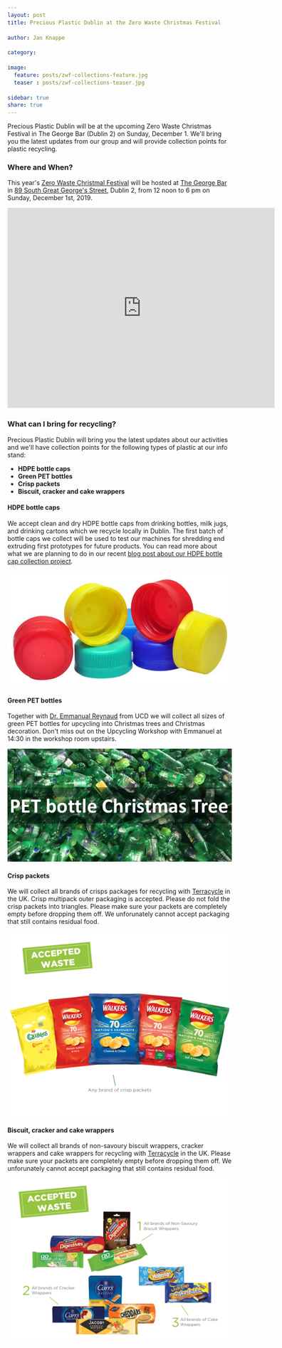 ```yaml
---
layout: post
title: Precious Plastic Dublin at the Zero Waste Christmas Festival

author: Jan Knappe

category: 

image:
  feature: posts/zwf-collections-feature.jpg
  teaser : posts/zwf-collections-teaser.jpg

sidebar: true
share: true
---
```


Precious Plastic Dublin will be at the upcoming Zero Waste Christmas Festival in The George Bar (Dublin 2) on Sunday, December 1. We'll bring you the latest updates from our group and will provide collection points for plastic recycling.

### Where and When?

This year's [Zero Waste Christmal Festival](https://www.zerowastefestival.ie/christmas-festival-2019/) will be hosted at [The George Bar](http://thegeorge.ie/) in [89 South Great George's Street](https://goo.gl/maps/VmcQiFwirShH7JrC7), Dublin 2, from 12 noon to 6 pm on Sunday, December 1st, 2019.

<iframe src="https://www.google.com/maps/embed?pb=!1m14!1m8!1m3!1d9527.89122139659!2d-6.2646836!3d53.343743!3m2!1i1024!2i768!4f13.1!3m3!1m2!1s0x0%3A0x1773eaac8a822f7c!2sThe%20George!5e0!3m2!1sen!2sus!4v1573842647383!5m2!1sen!2sus" width="600" height="450" frameborder="0" style="border:0;" allowfullscreen=""></iframe>

### What can I bring for recycling?

Precious Plastic Dublin will bring you the latest updates about our activities and we'll have collection points for the following types of plastic at our info stand:

- **HDPE bottle caps**
- **Green PET bottles**
- **Crisp packets**
- **Biscuit, cracker and cake wrappers**

#### HDPE bottle caps 

We accept clean and dry HDPE bottle caps from drinking bottles, milk jugs, and drinking cartons which we  recycle locally in Dublin. The first batch of bottle caps we collect will be used to test our machines for shredding end extruding first prototypes for future products. You can read more about what we are planning to do in our recent [blog post about our HDPE bottle cap collection project](/collecting-hdpe-bottle-caps-recycling/).

![HDPE bottle caps](/images/posts/zwf-collection-bottle-caps.png "HDPE bottle caps")

#### Green PET bottles

Together with [Dr. Emmanual Reynaud](https://twitter.com/ReynaudEmmanuel) from UCD we will collect all sizes of green PET bottles for upcycling into Christmas trees and Christmas decoration. Don't miss out on the Upcycling Workshop with Emmanuel at 14:30 in the workshop room upstairs.

![Green PET bottles](/images/posts/zwf-collection-green-pet.png "Green PET bottles")

#### Crisp packets

We will collect all brands of crisps packages for recycling with [Terracycle](https://www.terracycle.com/en-GB/brigades/crisppacket) in the UK. Crisp multipack outer packaging is accepted. Please do not fold the crisp packets into triangles. Please make sure your packets are completely empty before dropping them off. We unforunately cannot accept packaging that still contains residual food.

![Crisp packets](/images/posts/zwf-collection-crisps.png "Crisp packets")

#### Biscuit, cracker and cake wrappers

We will collect all brands of non-savoury biscuit wrappers, cracker wrappers and cake wrappers for recycling with [Terracycle](https://www.terracycle.com/en-GB/brigades/pladis) in the UK. Please make sure your packets are completely empty before dropping them off. We unforunately cannot accept packaging that still contains residual food.

![Biscuit, cracker and cake wrappers](/images/posts/zwf-collection-biscuits.png "Biscuit, cracker and cake wrappers")




